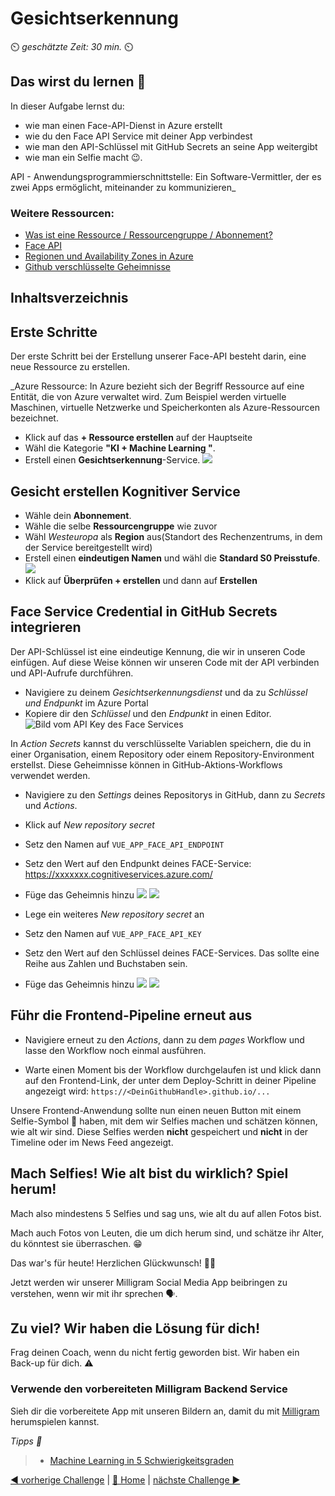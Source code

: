 # Gesichtserkennung

⏲️ _geschätzte Zeit: 30 min._ ⏲️

## Das wirst du lernen 🎯

In dieser Aufgabe lernst du:

- wie man einen Face-API-Dienst in Azure erstellt
- wie du den Face API Service mit deiner App verbindest
- wie man den API-Schlüssel mit GitHub Secrets an seine App weitergibt
- wie man ein Selfie macht 😉.

API - Anwendungsprogrammierschnittstelle: Ein Software-Vermittler, der es zwei Apps ermöglicht, miteinander zu kommunizieren\_

### Weitere Ressourcen:

- [Was ist eine Ressource / Ressourcengruppe / Abonnement?](https://docs.microsoft.com/azure/cloud-adoption-framework/govern/resource-consistency/resource-access-management)
- [Face API](https://azure.microsoft.com/services/cognitive-services/face/)
- [Regionen und Availability Zones in Azure](https://docs.microsoft.com/azure/availability-zones/az-overview)
- [Github verschlüsselte Geheimnisse](https://docs.github.com/en/actions/reference/encrypted-secrets)

## Inhaltsverzeichnis

## Erste Schritte

Der erste Schritt bei der Erstellung unserer Face-API besteht darin, eine neue Ressource zu erstellen.

\_Azure Ressource: In Azure bezieht sich der Begriff Ressource auf eine Entität, die von Azure verwaltet wird. Zum Beispiel werden virtuelle Maschinen, virtuelle Netzwerke und Speicherkonten als Azure-Ressourcen bezeichnet.

- Klick auf das **+ Ressource erstellen** auf der Hauptseite
- Wähl die Kategorie **"KI + Machine Learning "**.
- Erstell einen **Gesichtserkennung**-Service.
  ![](./images/dark/create-face.png)

## Gesicht erstellen Kognitiver Service

- Wähle dein **Abonnement**.
- Wähle die selbe **Ressourcengruppe** wie zuvor
- Wähl _Westeuropa_ als **Region** aus(Standort des Rechenzentrums, in dem der Service bereitgestellt wird)
- Erstell einen **eindeutigen Namen** und wähl die **Standard S0 Preisstufe**.
  ![](./images/dark/create-face-options.png)
- Klick auf **Überprüfen + erstellen** und dann auf **Erstellen**

## Face Service Credential in GitHub Secrets integrieren

Der API-Schlüssel ist eine eindeutige Kennung, die wir in unseren Code einfügen. Auf diese Weise können wir unseren Code mit der API verbinden und API-Aufrufe durchführen.

- Navigiere zu deinem _Gesichtserkennungsdienst_ und da zu _Schlüssel und Endpunkt_ im Azure Portal
- Kopiere dir den _Schlüssel_ und den _Endpunkt_ in einen Editor.
  ![Bild vom API Key des Face Services](./images/dark/milligram-face-api-access-keys.png)

In _Action Secrets_ kannst du verschlüsselte Variablen speichern, die du in einer Organisation, einem Repository oder einem Repository-Environment erstellst. Diese Geheimnisse können in GitHub-Aktions-Workflows verwendet werden.

- Navigiere zu den _Settings_ deines Repositorys in GitHub, dann zu _Secrets_ und _Actions_.
- Klick auf _New repository secret_
- Setz den Namen auf `VUE_APP_FACE_API_ENDPOINT`
- Setz den Wert auf den Endpunkt deines FACE-Service: https://xxxxxxx.cognitiveservices.azure.com/
- Füge das Geheimnis hinzu
  ![](./images/dark/vue-app-face-api-endpoint-secret.png#gh-dark-mode-only)
  ![](./images/light/vue-app-face-api-endpoint-secret.png#gh-light-mode-only)

- Lege ein weiteres _New repository secret_ an
- Setz den Namen auf `VUE_APP_FACE_API_KEY`
- Setz den Wert auf den Schlüssel deines FACE-Services. Das sollte eine Reihe aus Zahlen und Buchstaben sein.
- Füge das Geheimnis hinzu
  ![](./images/dark/vue-app-face-api-key-secret.png#gh-dark-mode-only)
  ![](./images/light/vue-app-face-api-key-secret.png#gh-light-mode-only)

## Führ die Frontend-Pipeline erneut aus

- Navigiere erneut zu den _Actions_, dann zu dem _pages_ Workflow und lasse den Workflow noch einmal ausführen.

- Warte einen Moment bis der Workflow durchgelaufen ist und klick dann auf den Frontend-Link, der unter dem Deploy-Schritt in deiner Pipeline angezeigt wird: `https://<DeinGithubHandle>.github.io/...`

Unsere Frontend-Anwendung sollte nun einen neuen Button mit einem Selfie-Symbol 🤩 haben, mit dem wir Selfies machen und schätzen können, wie alt wir sind.
Diese Selfies werden **nicht** gespeichert und **nicht** in der Timeline oder im News Feed angezeigt.

## Mach Selfies! Wie alt bist du wirklich? Spiel herum!

Mach also mindestens 5 Selfies und sag uns, wie alt du auf allen Fotos bist.

Mach auch Fotos von Leuten, die um dich herum sind, und schätze ihr Alter, du könntest sie überraschen. 😁

Das war's für heute! Herzlichen Glückwunsch! 🥳🙏

Jetzt werden wir unserer Milligram Social Media App beibringen zu verstehen, wenn wir mit ihr sprechen 🗣️.

## Zu viel? Wir haben die Lösung für dich!

Frag deinen Coach, wenn du nicht fertig geworden bist. Wir haben ein Back-up für dich. ⚠️

### Verwende den vorbereiteten Milligram Backend Service

Sieh dir die vorbereitete App mit unseren Bildern an, damit du mit [Milligram](https://codeunicornmartha.github.io/FemaleAIAppInnovationEcosystem/#/?stack-key=a78e2b9a) herumspielen kannst.

_Tipps 📝_

> - [Machine Learning in 5 Schwierigkeitsgraden](https://youtu.be/5q87K1WaoFI)

[◀ vorherige Challenge](../../day1/Application/DE_README.md) | [🔼 Home](../../README.md) | [nächste Challenge ▶](../Speech/DE_README.md)
